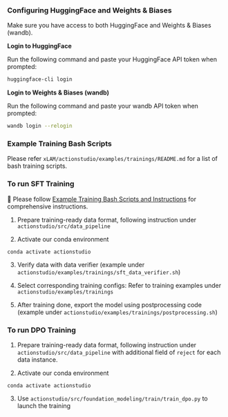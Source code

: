 ### Configuring HuggingFace and Weights & Biases

Make sure you have access to both HuggingFace and Weights & Biases (wandb).

**Login to HuggingFace**

Run the following command and paste your HuggingFace API token when prompted:

```bash
huggingface-cli login
```

**Login to Weights & Biases (wandb)**

Run the following command and paste your wandb API token when prompted:


```bash
wandb login --relogin
```

### Example Training Bash Scripts

Please refer `xLAM/actionstudio/examples/trainings/README.md` for a list of bash training scripts. 

### To run SFT Training

🚀 Please follow [Example Training Bash Scripts and Instructions](../../examples/trainings/README.md) for comprehensive instructions. 

1. Prepare training-ready data format, following instruction under `actionstudio/src/data_pipeline`

2. Activate our conda environment
```
conda activate actionstudio
```

3. Verify data with data verifier (example under `actionstudio/examples/trainings/sft_data_verifier.sh`)

4. Select corresponding training configs: Refer to training examples under `actionstudio/examples/trainings`

5. After training done, export the model using postprocessing code (example under `actionstudio/examples/trainings/postprocessing.sh`)

### To run DPO Training

1. Prepare training-ready data format, following instruction under `actionstudio/src/data_pipeline` with additional field of `reject` for each data instance.

2. Activate our conda environment
```
conda activate actionstudio
```

3. Use `actionstudio/src/foundation_modeling/train/train_dpo.py` to launch the training


